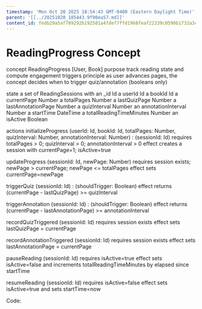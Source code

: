 ```yaml
---
timestamp: 'Mon Oct 20 2025 18:54:43 GMT-0400 (Eastern Daylight Time)'
parent: '[[../20251020_185443.9f90ea57.md]]'
content_id: fedb29a5af789292b192501a4fdef7ffd1968feaf22339c0590b1732a3c92634
---
```


# ReadingProgress Concept

concept ReadingProgress \[User, Book]
purpose track reading state and compute engagement triggers
principle as user advances pages, the concept decides when to trigger quiz/annotation (booleans only)

state
a set of ReadingSessions with
an \_id Id
a userId Id
a bookId Id
a currentPage Number
a totalPages Number
a lastQuizPage Number
a lastAnnotationPage Number
a quizInterval Number
an annotationInterval Number
a startTime DateTime
a totalReadingTimeMinutes Number
an isActive Boolean

actions
initializeProgress (userId: Id, bookId: Id, totalPages: Number, quizInterval: Number, annotationInterval: Number) : (sessionId: Id)
requires totalPages > 0; quizInterval > 0; annotationInterval > 0
effect creates a session with currentPage=1; isActive=true

updateProgress (sessionId: Id, newPage: Number)
requires session exists; newPage > currentPage; newPage <= totalPages
effect sets currentPage=newPage

triggerQuiz (sessionId: Id) : (shouldTrigger: Boolean)
effect returns (currentPage - lastQuizPage) >= quizInterval

triggerAnnotation (sessionId: Id) : (shouldTrigger: Boolean)
effect returns (currentPage - lastAnnotationPage) >= annotationInterval

recordQuizTriggered (sessionId: Id)
requires session exists
effect sets lastQuizPage = currentPage

recordAnnotationTriggered (sessionId: Id)
requires session exists
effect sets lastAnnotationPage = currentPage

pauseReading (sessionId: Id)
requires isActive=true
effect sets isActive=false and increments totalReadingTimeMinutes by elapsed since startTime

resumeReading (sessionId: Id)
requires isActive=false
effect sets isActive=true and sets startTime=now

Code:
